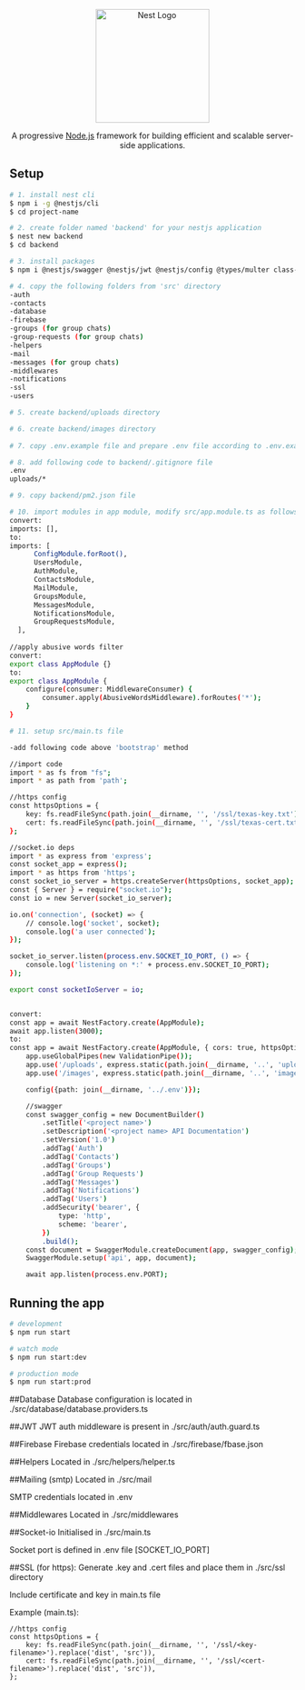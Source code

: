 <p align="center">
  <a href="http://nestjs.com/" target="blank"><img src="https://nestjs.com/img/logo-small.svg" width="200" alt="Nest Logo" /></a>
</p>

[circleci-image]: https://img.shields.io/circleci/build/github/nestjs/nest/master?token=abc123def456
[circleci-url]: https://circleci.com/gh/nestjs/nest

  <p align="center">A progressive <a href="http://nodejs.org" target="_blank">Node.js</a> framework for building efficient and scalable server-side applications.</p>


## Setup

```bash
# 1. install nest cli
$ npm i -g @nestjs/cli
$ cd project-name

# 2. create folder named 'backend' for your nestjs application
$ nest new backend
$ cd backend

# 3. install packages
$ npm i @nestjs/swagger @nestjs/jwt @nestjs/config @types/multer class-validator typeorm firebase firebase-admin nodemailer socket.io mysql2 dotenv class-transformer

# 4. copy the following folders from 'src' directory 
-auth 
-contacts
-database 
-firebase 
-groups (for group chats) 
-group-requests (for group chats) 
-helpers 
-mail 
-messages (for group chats) 
-middlewares 
-notifications
-ssl
-users 

# 5. create backend/uploads directory

# 6. create backend/images directory
 
# 7. copy .env.example file and prepare .env file according to .env.example

# 8. add following code to backend/.gitignore file
.env
uploads/*

# 9. copy backend/pm2.json file

# 10. import modules in app module, modify src/app.module.ts as follows
convert:
imports: [],
to:
imports: [
      ConfigModule.forRoot(),
      UsersModule,
      AuthModule,
      ContactsModule,
      MailModule,
      GroupsModule,
      MessagesModule,
      NotificationsModule,
      GroupRequestsModule,
  ],
  
//apply abusive words filter
convert:
export class AppModule {}
to:
export class AppModule {
    configure(consumer: MiddlewareConsumer) {
        consumer.apply(AbusiveWordsMiddleware).forRoutes('*');
    }
}

# 11. setup src/main.ts file 

-add following code above 'bootstrap' method

//import code
import * as fs from "fs";
import * as path from 'path';

//https config
const httpsOptions = {
    key: fs.readFileSync(path.join(__dirname, '', '/ssl/texas-key.txt').replace('dist', 'src')),
    cert: fs.readFileSync(path.join(__dirname, '', '/ssl/texas-cert.txt').replace('dist', 'src')),
};

//socket.io deps
import * as express from 'express';
const socket_app = express();
import * as https from 'https';
const socket_io_server = https.createServer(httpsOptions, socket_app);
const { Server } = require("socket.io");
const io = new Server(socket_io_server);

io.on('connection', (socket) => {
    // console.log('socket', socket);
    console.log('a user connected');
});

socket_io_server.listen(process.env.SOCKET_IO_PORT, () => {
    console.log('listening on *:' + process.env.SOCKET_IO_PORT);
});

export const socketIoServer = io;


convert:
const app = await NestFactory.create(AppModule);
await app.listen(3000);
to:
const app = await NestFactory.create(AppModule, { cors: true, httpsOptions });
    app.useGlobalPipes(new ValidationPipe());
    app.use('/uploads', express.static(path.join(__dirname, '..', 'uploads')));
    app.use('/images', express.static(path.join(__dirname, '..', 'images')));

    config({path: join(__dirname, '../.env')});

    //swagger
    const swagger_config = new DocumentBuilder()
        .setTitle('<project name>')
        .setDescription('<project name> API Documentation')
        .setVersion('1.0')
        .addTag('Auth')
        .addTag('Contacts')
        .addTag('Groups')
        .addTag('Group Requests')
        .addTag('Messages')
        .addTag('Notifications')
        .addTag('Users')
        .addSecurity('bearer', {
            type: 'http',
            scheme: 'bearer',
        })
        .build();
    const document = SwaggerModule.createDocument(app, swagger_config);
    SwaggerModule.setup('api', app, document);

    await app.listen(process.env.PORT);

```

## Running the app

```bash
# development
$ npm run start

# watch mode
$ npm run start:dev

# production mode
$ npm run start:prod
```

##Database
Database configuration is located in ./src/database/database.providers.ts

##JWT
JWT auth middleware is present in ./src/auth/auth.guard.ts

##Firebase
Firebase credentials located in ./src/firebase/fbase.json

##Helpers
Located in ./src/helpers/helper.ts

##Mailing (smtp)
Located in ./src/mail

SMTP credentials located in .env

##Middlewares
Located in ./src/middlewares

##Socket-io
Initialised in ./src/main.ts

Socket port is defined in .env file [SOCKET_IO_PORT]

##SSL (for https):
Generate .key and .cert files and place them in ./src/ssl directory

Include certificate and key in main.ts file

Example (main.ts):

```
//https config
const httpsOptions = {
    key: fs.readFileSync(path.join(__dirname, '', '/ssl/<key-filename>').replace('dist', 'src')),
    cert: fs.readFileSync(path.join(__dirname, '', '/ssl/<cert-filename>').replace('dist', 'src')),
};
```
